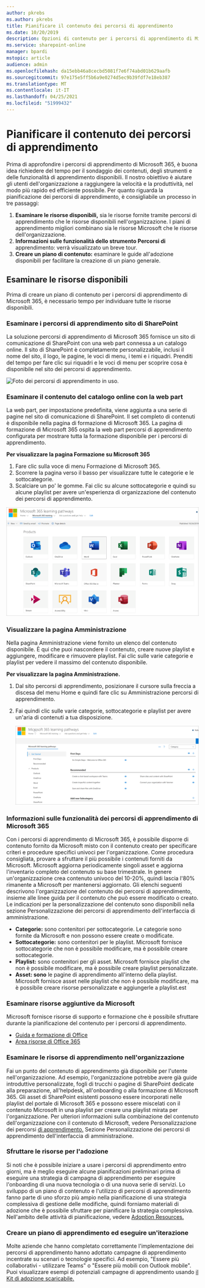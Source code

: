 ```yaml
---
author: pkrebs
ms.author: pkrebs
title: Pianificare il contenuto dei percorsi di apprendimento
ms.date: 10/20/2019
description: Opzioni di contenuto per i percorsi di apprendimento di Microsoft 365.
ms.service: sharepoint-online
manager: bpardi
mstopic: article
audience: admin
ms.openlocfilehash: da15ebb46a8cecbd5081f7e6f74abd01b629aafb
ms.sourcegitcommit: 97e175e5ff5b6a9e0274d5ec9b39fdf7e18eb387
ms.translationtype: MT
ms.contentlocale: it-IT
ms.lasthandoff: 04/25/2021
ms.locfileid: "51999432"
---
```

# <a name="plan-your-learning-pathways-content"></a>Pianificare il contenuto dei percorsi di apprendimento
Prima di approfondire i percorsi di apprendimento di Microsoft 365, è buona idea richiedere del tempo per il sondaggio dei contenuti, degli strumenti e delle funzionalità di apprendimento disponibili. Il nostro obiettivo è aiutare gli utenti dell'organizzazione a raggiungere la velocità e la produttività, nel modo più rapido ed efficiente possibile. Per quanto riguarda la pianificazione dei percorsi di apprendimento, è consigliabile un processo in tre passaggi:

1. **Esaminare le risorse disponibili,** sia le risorse fornite tramite percorsi di apprendimento che le risorse disponibili nell'organizzazione. I piani di apprendimento migliori combinano sia le risorse Microsoft che le risorse dell'organizzazione.
2. **Informazioni sulle funzionalità dello strumento Percorsi di** apprendimento: verrà visualizzato un breve tour. 
3. **Creare un piano di contenuto:** esaminare le guide all'adozione disponibili per facilitare la creazione di un piano generale.

## <a name="review-the-available-resources"></a>Esaminare le risorse disponibili
Prima di creare un piano di contenuto per i percorsi di apprendimento di Microsoft 365, è necessario tempo per individuare tutte le risorse disponibili.  

### <a name="review-the-learning-pathways-sharepoint-site"></a>Esaminare i percorsi di apprendimento sito di SharePoint
La soluzione percorsi di apprendimento di Microsoft 365 fornisce un sito di comunicazione di SharePoint con una web part connessa a un catalogo online. Il sito di SharePoint è completamente personalizzabile, inclusi il nome del sito, il logo, le pagine, le voci di menu, i temi e i riquadri. Prenditi del tempo per fare clic sui riquadri e le voci di menu per scoprire cosa è disponibile nel sito dei percorsi di apprendimento.

![Foto dei percorsi di apprendimento in uso.](media/cg-introducing.png)

### <a name="review-the-content-from-the-online-catalog-with-the-web-part"></a>Esaminare il contenuto del catalogo online con la web part
La web part, per impostazione predefinita, viene aggiunta a una serie di pagine nel sito di comunicazione di SharePoint. Il set completo di contenuti è disponibile nella pagina di formazione di Microsoft 365. La pagina di formazione di Microsoft 365 ospita la web part percorsi di apprendimento configurata per mostrare tutta la formazione disponibile per i percorsi di apprendimento. 

**Per visualizzare la pagina Formazione su Microsoft 365**
1. Fare clic sulla voce di menu Formazione di Microsoft 365. 
1. Scorrere la pagina verso il basso per visualizzare tutte le categorie e le sottocategorie.
2. Scalciare un po' le gomme. Fai clic su alcune sottocategorie e quindi su alcune playlist per avere un'esperienza di organizzazione del contenuto dei percorsi di apprendimento. 

![La finestra mostra le icone delle categorie dei percorsi di apprendimento.](media/cg-adminsuccesscenterplan_01.png)

### <a name="view-the-administration-page"></a>Visualizzare la pagina Amministrazione
Nella pagina Amministrazione viene fornito un elenco del contenuto disponibile. È qui che puoi nascondere il contenuto, creare nuove playlist e aggiungere, modificare e rimuovere playlist. Fai clic sulle varie categorie e playlist per vedere il massimo del contenuto disponibile. 

**Per visualizzare la pagina Amministrazione.**
1. Dal sito percorsi di apprendimento, posizionare il cursore sulla freccia a discesa del menu Home e quindi fare clic su Amministrazione percorsi di apprendimento.  
2. Fai quindi clic sulle varie categorie, sottocategorie e playlist per avere un'aria di contenuti a tua disposizione. 

   ![Finestra opzioni percorsi di esempio.](media/cg-adminsuccesscenterplan_02.png)

### <a name="get-to-know-the-capabilities-of-microsoft-365-learning-pathways"></a>Informazioni sulle funzionalità dei percorsi di apprendimento di Microsoft 365
Con i percorsi di apprendimento di Microsoft 365, è possibile disporre di contenuto fornito da Microsoft misto con il contenuto creato per specificare criteri e procedure specifici univoci per l'organizzazione. Come procedura consigliata, provare a sfruttare il più possibile i contenuti forniti da Microsoft. Microsoft aggiorna periodicamente singoli asset e aggiorna l'inventario completo del contenuto su base trimestrale. In genere un'organizzazione crea contenuto univoco del 10-20%, quindi lascia l'80% rimanente a Microsoft per mantenersi aggiornato. Gli elenchi seguenti descrivono l'organizzazione del contenuto dei percorsi di apprendimento, insieme alle linee guida per il contenuto che può essere modificato o creato. Le indicazioni per la personalizzazione del contenuto sono disponibili nella sezione Personalizzazione dei percorsi di apprendimento dell'interfaccia di amministrazione.

- **Categorie:** sono contenitori per sottocategorie. Le categorie sono fornite da Microsoft e non possono essere create o modificate.
- **Sottocategorie:** sono contenitori per le playlist. Microsoft fornisce sottocategorie che non è possibile modificare, ma è possibile creare sottocategorie. 
- **Playlist:** sono contenitori per gli asset. Microsoft fornisce playlist che non è possibile modificare, ma è possibile creare playlist personalizzate.  
- **Asset: sono** le pagine di apprendimento all'interno della playlist. Microsoft fornisce asset nelle playlist che non è possibile modificare, ma è possibile creare risorse personalizzate e aggiungerle a playlist.est

### <a name="review-additional-resources-from-microsoft"></a>Esaminare risorse aggiuntive da Microsoft
Microsoft fornisce risorse di supporto e formazione che è possibile sfruttare durante la pianificazione del contenuto per i percorsi di apprendimento.  

-  [Guida e formazione di Office](https://support.office.com)
-  [Area risorse di Office 365](https://support.office.com/office-training-center)

### <a name="review-the-learning-resources-in-your-organization"></a>Esaminare le risorse di apprendimento nell'organizzazione
Fai un punto del contenuto di apprendimento già disponibile per l'utente nell'organizzazione.
Ad esempio, l'organizzazione potrebbe avere già guide introduttive personalizzate, fogli di trucchi o pagine di SharePoint dedicate alla preparazione, all'helpdesk, all'onboarding o alla formazione di Microsoft 365. Gli asset di SharePoint esistenti possono essere incorporati nelle playlist del portale di Microsoft 365 e possono essere miscelati con il contenuto Microsoft in una playlist per creare una playlist mirata per l'organizzazione. Per ulteriori informazioni sulla combinazione del contenuto dell'organizzazione con il contenuto di Microsoft, vedere Personalizzazione dei percorsi [di apprendimento.](custom_overview.md) Sezione Personalizzazione dei percorsi di apprendimento dell'interfaccia di amministrazione.

### <a name="leverage-the-adoption-resources"></a>Sfruttare le risorse per l'adozione
Si noti che è possibile iniziare a usare i percorsi di apprendimento entro giorni, ma è meglio eseguire alcune pianificazioni preliminari prima di eseguire una strategia di campagna di apprendimento per eseguire l'onboarding di una nuova tecnologia o di una nuova serie di servizi. Lo sviluppo di un piano di contenuto e l'utilizzo di percorsi di apprendimento fanno parte di uno sforzo più ampio nella pianificazione di una strategia complessiva di gestione delle modifiche, quindi forniamo materiali di adozione che è possibile sfruttare per pianificare la strategia complessiva. Nell'ambito delle attività di pianificazione, vedere [Adoption Resources.](https://resources.techcommunity.microsoft.com/adoption/)

### <a name="build-a-learning-plan-and-iterate"></a>Creare un piano di apprendimento ed eseguire un'iterazione 
Molte aziende che hanno completato correttamente l'implementazione dei percorsi di apprendimento hanno adottato campagne di apprendimento incentrate su scenari o tecnologie specifici. Ad esempio, "Essere più collaborativi - utilizzare Teams" o "Essere più mobili con Outlook mobile". Puoi visualizzare esempi di potenziali campagne di apprendimento usando [il Kit di adozione scaricabile.](https://teamworktools.azurewebsites.net/m365lp/m365lpadoptionkit.zip)


 
